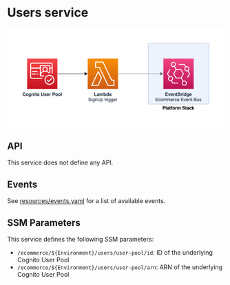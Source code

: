 Users service
=============

![Users architecture diagram](images/users.png)

## API

This service does not define any API.

## Events

See [resources/events.yaml](resources/events.yaml) for a list of available events.

## SSM Parameters

This service defines the following SSM parameters:

* `/ecommerce/${Environment}/users/user-pool/id`: ID of the underlying Cognito User Pool
* `/ecommerce/${Environment}/users/user-pool/arn`: ARN of the underlying Cognito User Pool